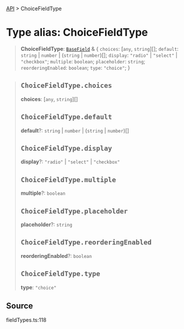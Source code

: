 [API](../index.md) > ChoiceFieldType

# Type alias: ChoiceFieldType

> **ChoiceFieldType**: [`BaseField`](type-alias.BaseField.md) & \{
  `choices`: [`any`, `string`][];
  `default`: `string` \| `number` \| (`string` \| `number`)[];
  `display`: `"radio"` \| `"select"` \| `"checkbox"`;
  `multiple`: `boolean`;
  `placeholder`: `string`;
  `reorderingEnabled`: `boolean`;
  `type`: `"choice"`;
 }

> ## `ChoiceFieldType.choices`
>
> **choices**: [`any`, `string`][]
>
> ## `ChoiceFieldType.default`
>
> **default**?: `string` \| `number` \| (`string` \| `number`)[]
>
> ## `ChoiceFieldType.display`
>
> **display**?: `"radio"` \| `"select"` \| `"checkbox"`
>
> ## `ChoiceFieldType.multiple`
>
> **multiple**?: `boolean`
>
> ## `ChoiceFieldType.placeholder`
>
> **placeholder**?: `string`
>
> ## `ChoiceFieldType.reorderingEnabled`
>
> **reorderingEnabled**?: `boolean`
>
> ## `ChoiceFieldType.type`
>
> **type**: `"choice"`
>
>

## Source

fieldTypes.ts:118
